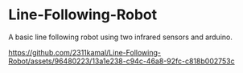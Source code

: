 # Line-Following-Robot

A basic line following robot using two infrared sensors and arduino.


https://github.com/2311kamal/Line-Following-Robot/assets/96480223/13a1e238-c94c-46a8-92fc-c818b002753c


